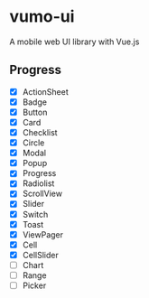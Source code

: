 # vumo-ui
A mobile web UI library with Vue.js

## Progress
- [x] ActionSheet
- [x] Badge
- [x] Button
- [x] Card
- [x] Checklist
- [x] Circle
- [x] Modal
- [x] Popup
- [x] Progress
- [x] Radiolist
- [x] ScrollView
- [x] Slider
- [x] Switch
- [x] Toast
- [x] ViewPager
- [x] Cell
- [x] CellSlider
- [ ] Chart
- [ ] Range
- [ ] Picker
